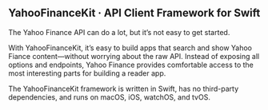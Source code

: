 ## YahooFinanceKit · API Client Framework for Swift

The Yahoo Finance API can do a lot, but it’s not easy to get started.

With YahooFinanceKit, it’s easy to build apps that search and show Yahoo Fiance content—without worrying about the raw API. Instead of exposing all options and endpoints, Yahoo Finance provides comfortable access to the most interesting parts for building a reader app. 

The YahooFinanceKit framework is written in Swift, has no third-party dependencies, and runs on macOS, iOS, watchOS, and tvOS.

